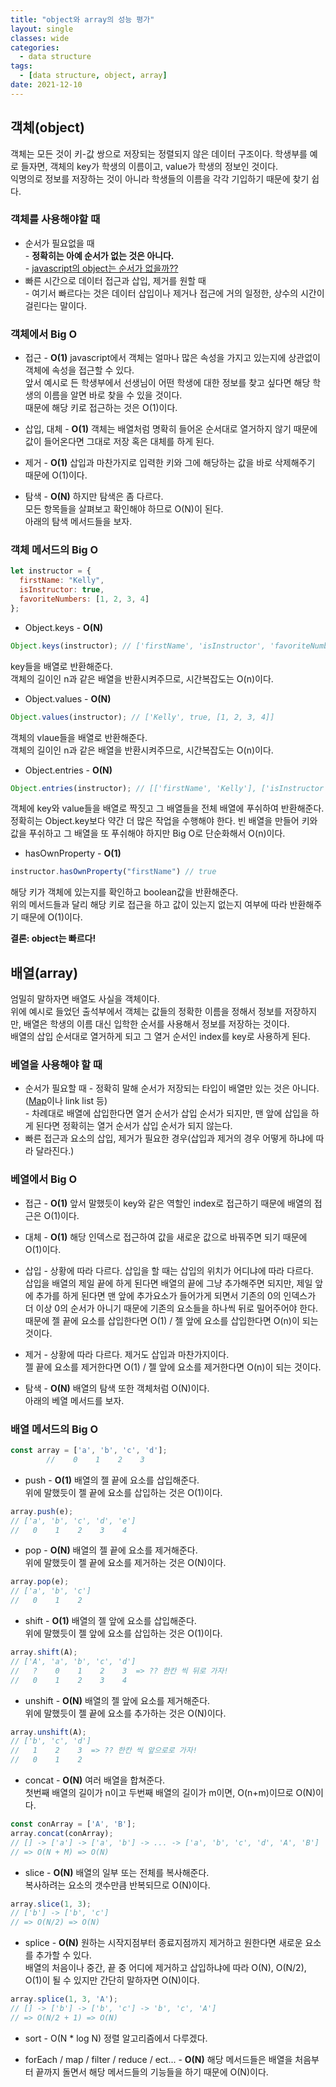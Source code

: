 ```yaml
---
title: "object와 array의 성능 평가"
layout: single
classes: wide
categories:
  - data structure
tags:
  - [data structure, object, array]
date: 2021-12-10
---
```


## 객체(object)
객체는 모든 것이 키-값 쌍으로 저장되는 정렬되지 않은 데이터 구조이다.
학생부를 예로 들자면, 객체의 key가 학생의 이름이고, value가 학생의 정보인 것이다.  
익명의로 정보를 저장하는 것이 아니라 학생들의 이름을 각각 기입하기 때문에 찾기 쉽다.

### 객체를 사용해야할 때
* 순서가 필요없을 때  
  \- **정확히는 아예 순서가 없는 것은 아니다.**  
  \- <a href="https://dev.to/frehner/the-order-of-js-object-keys-458d">javascript의 object는 순서가 없을까??</a>
* 빠른 시간으로 데이터 접근과 삽입, 제거를 원할 때  
  \- 여기서 빠르다는 것은 데이터 삽입이나 제거나 접근에 거의 일정한, 상수의 시간이 걸린다는 말이다.

### 객체에서 Big O
* 접근 - **O(1)**
javascript에서 객체는 얼마나 많은 속성을 가지고 있는지에 상관없이 객체에 속성을 접근할 수 있다.  
앞서 예시로 든 학생부에서 선생님이 어떤 학생에 대한 정보를 찾고 싶다면 해당 학생의 이름을 알면 바로 찾을 수 있을 것이다.  
때문에 해당 키로 접근하는 것은 O(1)이다.

* 삽입, 대체 - **O(1)**
객체는 배열처럼 명확히 들어온 순서대로 열거하지 않기 때문에 값이 들어온다면 그대로 저장 혹은 대체를 하게 된다.

* 제거 - **O(1)**
삽입과 마찬가지로 입력한 키와 그에 해당하는 값을 바로 삭제해주기 때문에 O(1)이다.

* 탐색 - **O(N)**
하지만 탐색은 좀 다르다.  
모든 항목들을 살펴보고 확인해야 하므로 O(N)이 된다.  
아래의 탐색 메서드들을 보자.

### 객체 메서드의 Big O
```javascript
let instructor = {
  firstName: "Kelly",
  isInstructor: true,
  favoriteNumbers: [1, 2, 3, 4]
};
```
* Object.keys - **O(N)**
```javascript
Object.keys(instructor); // ['firstName', 'isInstructor', 'favoriteNumbers']
```  
key들을 배열로 반환해준다.  
객체의 길이인 n과 같은 배열을 반환시켜주므로, 시간복잡도는 O(n)이다.

* Object.values - **O(N)**
```javascript
Object.values(instructor); // ['Kelly', true, [1, 2, 3, 4]]
```  
객체의 vlaue들을 배열로 반환해준다.  
객체의 길이인 n과 같은 배열을 반환시켜주므로, 시간복잡도는 O(n)이다.

* Object.entries - **O(N)**
```javascript
Object.entries(instructor); // [['firstName', 'Kelly'], ['isInstructor', true], ['favoriteNumbers', [1, 2, 3, 4]]]
```
객체에 key와 value들을 배열로 짝짓고 그 배열들을 전체 배열에 푸쉬하여 반환해준다.   
정확히는 Object.key보다 약간 더 많은 작업을 수행해야 한다. 빈 배열을 만들어 키와 값을 푸쉬하고 그 배열을 또 푸쉬해야 하지만 Big O로 단순화해서 O(n)이다.

* hasOwnProperty - **O(1)**
```javascript
instructor.hasOwnProperty("firstName") // true
```
해당 키가 객체에 있는지를 확인하고 boolean값을 반환해준다.  
위의 메서드들과 달리 해당 키로 접근을 하고 값이 있는지 없는지 여부에 따라 반환해주기 때문에 O(1)이다.

**결론: object는 빠르다!**


## 배열(array)
엄밀히 말하자면 배열도 사실을 객체이다.  
위에 예시로 들었던 출석부에서 객체는 값들의 정확한 이름을 정해서 정보를 저장하지만, 배열은 학생의 이름 대신 입학한 순서를 사용해서 정보를 저장하는 것이다.  
배열의 삽입 순서대로 열거하게 되고 그 열거 순서인 index를 key로 사용하게 된다.

### 베열을 사용해야 할 때
* 순서가 필요할 때
  \- 정확히 말해 순서가 저장되는 타입이 배열만 있는 것은 아니다. (<a href="https://developer.mozilla.org/en-US/docs/Web/JavaScript/Reference/Global_Objects/Map">Map</a>이나 link list 등)  
  \- 차례대로 배열에 삽입한다면 열거 순서가 삽입 순서가 되지만, 맨 앞에 삽입을 하게 된다면 정확히는 열거 순서가 삽입 순서가 되지 않는다.
* 빠른 접근과 요소의 삽입, 제거가 필요한 경우(삽입과 제거의 경우 어떻게 하냐에 따라 달라진다.)

### 베열에서 Big O
* 접근 - **O(1)**
앞서 말했듯이 key와 같은 역할인 index로 접근하기 때문에 배열의 접근은 O(1)이다.

* 대체 - **O(1)**
해당 인덱스로 접근하여 값을 새로운 값으로 바꿔주면 되기 때문에 O(1)이다.

* 삽입 - 상황에 따라 다르다.
삽입을 할 때는 삽입의 위치가 어디냐에 따라 다르다.  
삽입을 배열의 제일 끝에 하게 된다면 배열의 끝에 그냥 추가해주면 되지만, 제일 앞에 추가를 하게 된다면 맨 앞에 추가요소가 들어가게 되면서 기존의 0의 인덱스가 더 이상 0의 순서가 아니기 때문에 기존의 요소들을 하나씩 뒤로 밀어주어야 한다.  
때문에 젤 끝에 요소를 삽입한다면 O(1) / 젤 앞에 요소를 삽입한다면 O(n)이 되는 것이다.

* 제거 - 상황에 따라 다르다.
제거도 삽입과 마찬가지이다.  
젤 끝에 요소를 제거한다면 O(1) / 젤 앞에 요소를 제거한다면 O(n)이 되는 것이다.

* 탐색 - **O(N)**
배열의 탐색 또한 객체처럼 O(N)이다.  
아래의 베열 메서드를 보자.


### 배열 메서드의 Big O
```javascript
const array = ['a', 'b', 'c', 'd'];
        //    0    1    2    3
```
* push - **O(1)**
배열의 젤 끝에 요소를 삽입해준다.  
위에 말했듯이 젤 끝에 요소를 삽입하는 것은 O(1)이다.
```javascript
array.push(e);
// ['a', 'b', 'c', 'd', 'e']
//   0    1    2    3    4
```

* pop - **O(N)**
배열의 젤 끝에 요소를 제거해준다.  
위에 말했듯이 젤 끝에 요소를 제거하는 것은 O(N)이다.
```javascript
array.pop(e);
// ['a', 'b', 'c']
//   0    1    2
```

* shift - **O(1)**
배열의 젤 앞에 요소를 삽입해준다.  
위에 말했듯이 젤 앞에 요소를 삽입하는 것은 O(1)이다.
```javascript
array.shift(A);
// ['A', 'a', 'b', 'c', 'd']
//   ?    0    1    2    3  => ?? 한칸 씩 뒤로 가자!
//   0    1    2    3    4
```

* unshift - **O(N)**
배열의 젤 앞에 요소를 제거해준다.  
위에 말했듯이 젤 끝에 요소를 추가하는 것은 O(N)이다.
```javascript
array.unshift(A);
// ['b', 'c', 'd']
//   1    2    3  => ?? 한칸 씩 앞으로로 가자!
//   0    1    2
```

* concat - **O(N)**
여러 배열을 합쳐준다.  
첫번째 배열의 길이가 n이고 두번째 배열의 길이가 m이면, O(n+m)이므로 O(N)이다.
```javascript
const conArray = ['A', 'B'];
array.concat(conArray);
// [] -> ['a'] -> ['a', 'b'] -> ... -> ['a', 'b', 'c', 'd', 'A', 'B']
// => O(N + M) => O(N)
```

* slice - **O(N)**
배열의 일부 또는 전체를 복사해준다.  
복사하려는 요소의 갯수만큼 반복되므로 O(N)이다.
```javascript
array.slice(1, 3);
// ['b'] -> ['b', 'c']
// => O(N/2) => O(N)
```

* splice - **O(N)**
원하는 시작지점부터 종료지점까지 제거하고 원한다면 새로운 요소를 추가할 수 있다.  
배열의 처음이나 중간, 끝 중 어디에 제거하고 삽입하냐에 따라 O(N), O(N/2), O(1)이 될 수 있지만 간단히 말하자면 O(N)이다.
```javascript
array.splice(1, 3, 'A');
// [] -> ['b'] -> ['b', 'c'] -> 'b', 'c', 'A']
// => O(N/2 + 1) => O(N)
```

* sort - O(N * log N)
정렬 알고리즘에서 다루겠다.

* forEach / map / filter / reduce / ect... - **O(N)**
해당 메서드들은 배열을 처음부터 끝까지 돌면서 해당 메서드들의 기능들을 하기 때문에 O(N)이다.